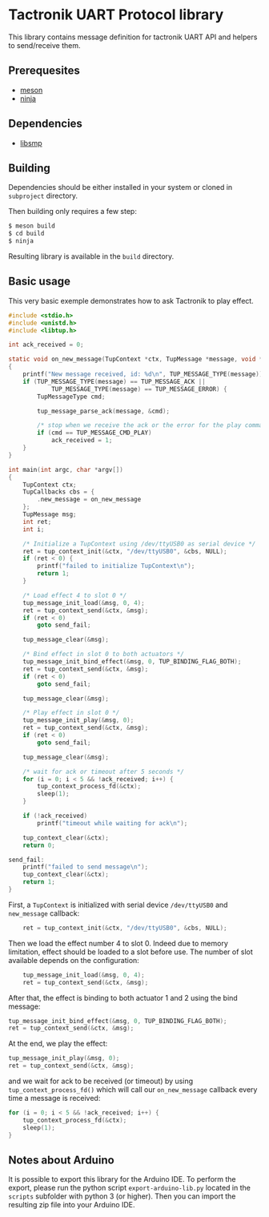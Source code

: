 # Tactronik UART Protocol library

This library contains message definition for tactronik UART API and helpers
to send/receive them.

## Prerequesites

* [meson](http://mesonbuild.com/)
* [ninja](https://ninja-build.org/)

## Dependencies

* [libsmp](https://github.com/ActronikaSAS/libsmp)

## Building

Dependencies should be either installed in your system or cloned in `subproject`
directory.

Then building only requires a few step:
```bash
$ meson build
$ cd build
$ ninja
```

Resulting library is available in the `build` directory.

## Basic usage

This very basic exemple demonstrates how to ask Tactronik to play effect.
```c
#include <stdio.h>
#include <unistd.h>
#include <libtup.h>

int ack_received = 0;

static void on_new_message(TupContext *ctx, TupMessage *message, void *userdata)
{
    printf("New message received, id: %d\n", TUP_MESSAGE_TYPE(message));
    if (TUP_MESSAGE_TYPE(message) == TUP_MESSAGE_ACK ||
            TUP_MESSAGE_TYPE(message) == TUP_MESSAGE_ERROR) {
        TupMessageType cmd;

        tup_message_parse_ack(message, &cmd);

        /* stop when we receive the ack or the error for the play command */
        if (cmd == TUP_MESSAGE_CMD_PLAY)
            ack_received = 1;
    }
}

int main(int argc, char *argv[])
{
    TupContext ctx;
    TupCallbacks cbs = {
        .new_message = on_new_message
    };
    TupMessage msg;
    int ret;
    int i;

    /* Initialize a TupContext using /dev/ttyUSB0 as serial device */
    ret = tup_context_init(&ctx, "/dev/ttyUSB0", &cbs, NULL);
    if (ret < 0) {
        printf("failed to initialize TupContext\n");
        return 1;
    }

    /* Load effect 4 to slot 0 */
    tup_message_init_load(&msg, 0, 4);
    ret = tup_context_send(&ctx, &msg);
    if (ret < 0)
        goto send_fail;

    tup_message_clear(&msg);

    /* Bind effect in slot 0 to both actuators */
    tup_message_init_bind_effect(&msg, 0, TUP_BINDING_FLAG_BOTH);
    ret = tup_context_send(&ctx, &msg);
    if (ret < 0)
        goto send_fail;

    tup_message_clear(&msg);

    /* Play effect in slot 0 */
    tup_message_init_play(&msg, 0);
    ret = tup_context_send(&ctx, &msg);
    if (ret < 0)
        goto send_fail;

    tup_message_clear(&msg);

    /* wait for ack or timeout after 5 seconds */
    for (i = 0; i < 5 && !ack_received; i++) {
        tup_context_process_fd(&ctx);
        sleep(1);
    }

    if (!ack_received)
        printf("timeout while waiting for ack\n");

    tup_context_clear(&ctx);
    return 0;

send_fail:
    printf("failed to send message\n");
    tup_context_clear(&ctx);
    return 1;
}
```

First, a `TupContext` is initialized with serial device `/dev/ttyUSB0` and
`new_message` callback:
```c
    ret = tup_context_init(&ctx, "/dev/ttyUSB0", &cbs, NULL);
```

Then we load the effect number 4 to slot 0. Indeed due to memory limitation,
effect should be loaded to a slot before use. The number of slot available
depends on the configuration:
```c
    tup_message_init_load(&msg, 0, 4);
    ret = tup_context_send(&ctx, &msg);
```

After that, the effect is binding to both actuator 1 and 2 using the bind
message:
```c
tup_message_init_bind_effect(&msg, 0, TUP_BINDING_FLAG_BOTH);
ret = tup_context_send(&ctx, &msg);
```

At the end, we play the effect:
```c
tup_message_init_play(&msg, 0);
ret = tup_context_send(&ctx, &msg);
```

and we wait for ack to be received (or timeout) by using
`tup_context_process_fd()` which will call our `on_new_message` callback every
time a message is received:
```c
for (i = 0; i < 5 && !ack_received; i++) {
    tup_context_process_fd(&ctx);
    sleep(1);
}
```

## Notes about Arduino

It is possible to export this library for the Arduino IDE. To perform the
export, please run the python script `export-arduino-lib.py` located in the
`scripts` subfolder with python 3 (or higher). Then you can import the resulting
zip file into your Arduino IDE.
